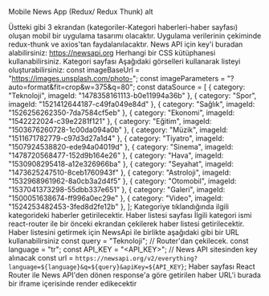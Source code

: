 Mobile News App (Redux/ Redux Thunk)
alt

Üstteki gibi 3 ekrandan (kategoriler-Kategori haberleri-haber sayfası) oluşan mobil bir uygulama tasarımı olacaktır.
Uygulama verilerinin çekiminde redux-thunk ve axios'tan faydalanılacaktır.
News API için key'i buradan alabilirsiniz: https://newsapi.org
Herhangi bir CSS kütüphanesi kullanabilirsiniz.
Kategori sayfası
Aşağıdaki görselleri kullanarak listeyi oluşturabilirsiniz:
const imageBaseUrl = "https://images.unsplash.com/photo-";
const imageParameters = "?auto=format&fit=crop&w=375&q=80";
const dataSource = [
  { category: "Teknoloji", imageId: "1478358161113-b0e11994a36b" },
  { category: "Spor", imageId: "1521412644187-c49fa049e84d" },
  { category: "Sağlık", imageId: "1526256262350-7da7584cf5eb" },
  { category: "Ekonomi", imageId: "1542222024-c39e2281f121" },
  { category: "Eğitim", imageId: "1503676260728-1c00da094a0b" },
  { category: "Müzik", imageId: "1511671782779-c97d3d27a1d4" },
  { category: "Tiyatro", imageId: "1507924538820-ede94a04019d" },
  { category: "Sinema", imageId: "1478720568477-152d9b164e26" },
  { category: "Hava", imageId: "1530908295418-a12e326966ba" },
  { category: "Seyahat", imageId: "1473625247510-8ceb1760943f" },
  { category: "Astroloji", imageId: "1532968961962-8a0cb3a2d4f5" },
  { category: "Otomobil", imageId: "1537041373298-55dbb337e651" },
  { category: "Galeri", imageId: "1500051638674-ff996a0ec29e" },
  { category: "Video", imageId: "1524253482453-3fed8d2fe12b" },
];
Kategoriye tıklandığında ilgili kategorideki haberler getirilecektir.
Haber listesi sayfası
İlgili kategori ismi react-router ile bir önceki ekrandan çekilerek haber listesi getirilecektir.
Haber listesini getirmek için NewsApi ile birlikte aşağıdaki gibi bir URL kullanabilirsiniz
const query = "Teknoloji"; // Router'dan çekilecek.
const language = "tr";
const API_KEY = "<API_KEY>"; // News API sitesinden key alınacak
const url = `https://newsapi.org/v2/everything?language=${language}&q=${query}&apiKey=${API_KEY}`;
Haber sayfası
React Router ile News API'den dönen response'a göre getirilen haber URL'i burada bir iframe içerisinde render edikecektir
